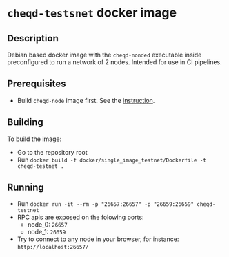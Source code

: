 # `cheqd-testsnet` docker image

## Description

Debian based docker image with the `cheqd-nonded` executable inside preconfigured to run a network of 2 nodes. Intended for use in CI pipelines.

## Prerequisites

- Build `cheqd-node` image first. See the [instruction](../cheqd_node/README.md).

## Building

To build the image:

- Go to the repository root
- Run `docker build -f docker/single_image_testnet/Dockerfile -t cheqd-testnet .`

## Running

- Run `docker run -it --rm -p "26657:26657" -p "26659:26659" cheqd-testnet`
- RPC apis are exposed on the folowing ports:
  - node_0: `26657`
  - node_1: `26659`
- Try to connect to any node in your browser, for instance: `http://localhost:26657/`
